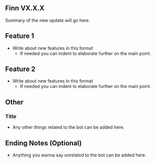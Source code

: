 ## Finn VX.X.X
Summary of the new update will go here.

## Feature 1
- Write about new features in this format
    - If needed you can indent to elaborate further on the main point.

## Feature 2
- Write about new features in this format
    - If needed you can indent to elaborate further on the main point.

## Other
### Title
- Any other things related to the bot can be added here.

## Ending Notes (Optional)
- Anything you wanna say unrelated to the bot can be added here.
